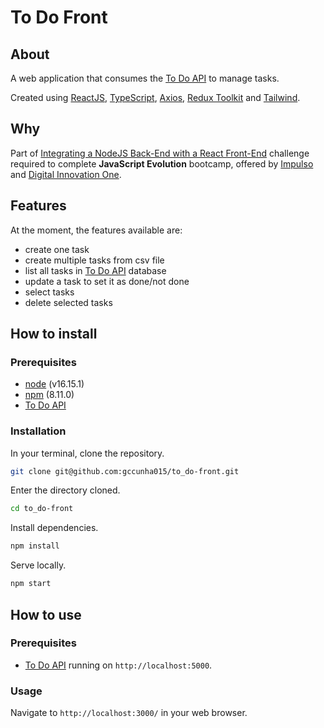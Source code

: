 [Impulso]: https://impulso.work/
[Digital Innovation One]: https://www.dio.me/en
[Integrating a NodeJS Back-End with a React Front-End]: https://github.com/gccunha015/dio-impulso-javascript_evolution-modulo_6-desafio_de_projeto
[TMDB API]: https://www.themoviedb.org/documentation/api
[npm]: https://docs.npmjs.com/
[node]: https://nodejs.org/en/docs/
[ReactJS]: https://reactjs.org/
[Redux Toolkit]: https://redux-toolkit.js.org/
[TypeScript]: https://www.typescriptlang.org/
[Axios]: https://axios-http.com/
[To Do API]: https://github.com/gccunha015/to_do-api
[Tailwind]: https://tailwindcss.com/

# To Do Front
## About
A web application that consumes the [To Do API] to manage tasks.

Created using [ReactJS], [TypeScript], [Axios], [Redux Toolkit] and [Tailwind].

## Why
Part of [Integrating a NodeJS Back-End with a React Front-End] challenge required to complete **JavaScript Evolution** bootcamp,
offered by [Impulso] and [Digital Innovation One].

## Features
At the moment, the features available are:
- create one task
- create multiple tasks from csv file
- list all tasks in [To Do API] database
- update a task to set it as done/not done
- select tasks
- delete selected tasks

## How to install
### Prerequisites
- [node] (v16.15.1)
- [npm] (8.11.0)
- [To Do API]

### Installation
In your terminal, clone the repository.
```bash
git clone git@github.com:gccunha015/to_do-front.git
```
Enter the directory cloned.
```bash
cd to_do-front
```
Install dependencies.
```bash
npm install
```
Serve locally.
```bash
npm start
```

## How to use
### Prerequisites
- [To Do API] running on `http://localhost:5000`.

### Usage
Navigate to `http://localhost:3000/` in your web browser.
